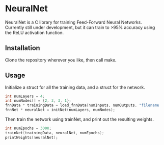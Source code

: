 # NeuralNet

NeuralNet is a C library for training Feed-Forward Neural Networks. Currently still under development, but it can train to >95% accuracy using the ReLU activation function.

## Installation

Clone the repository wherever you like, then call make.

## Usage

Initialize a struct for all the training data, and a struct for the network.

```C
int numLayers = 4;
int numNodes[] = {2, 3, 3, 1};
fnnData * trainingData = load_fnnData(numInputs, numOutputs, "filename.csv");
fnnNet * neuralNet = initNet(numLayers, numNodes);
```

Then train the network using trainNet, and print out the resulting weights.

```C
int numEpochs = 3000;
trainNet(trainingData, neuralNet, numEpochs);
printWeights(neuralNet);
```
